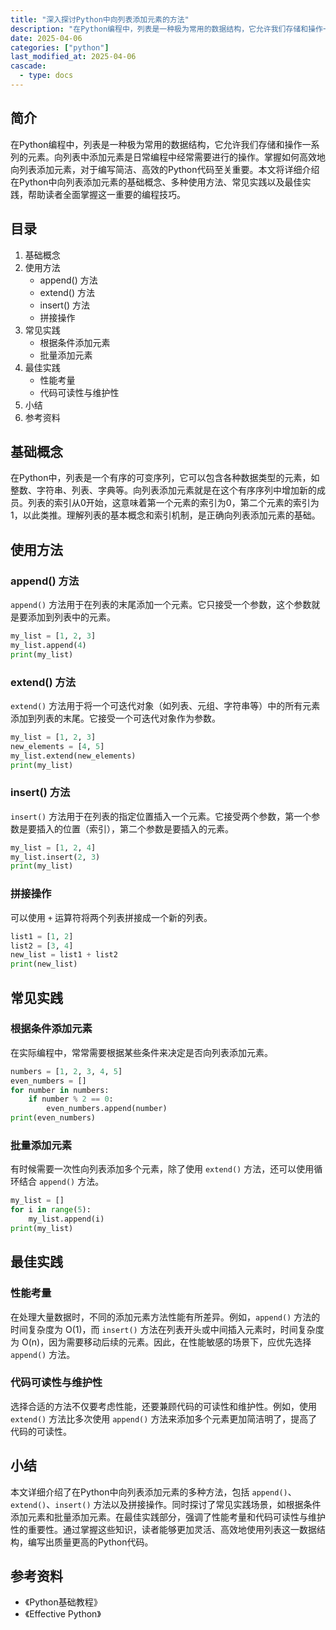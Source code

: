```yaml
---
title: "深入探讨Python中向列表添加元素的方法"
description: "在Python编程中，列表是一种极为常用的数据结构，它允许我们存储和操作一系列的元素。向列表中添加元素是日常编程中经常需要进行的操作。掌握如何高效地向列表添加元素，对于编写简洁、高效的Python代码至关重要。本文将详细介绍在Python中向列表添加元素的基础概念、多种使用方法、常见实践以及最佳实践，帮助读者全面掌握这一重要的编程技巧。"
date: 2025-04-06
categories: ["python"]
last_modified_at: 2025-04-06
cascade:
  - type: docs
---
```



## 简介
在Python编程中，列表是一种极为常用的数据结构，它允许我们存储和操作一系列的元素。向列表中添加元素是日常编程中经常需要进行的操作。掌握如何高效地向列表添加元素，对于编写简洁、高效的Python代码至关重要。本文将详细介绍在Python中向列表添加元素的基础概念、多种使用方法、常见实践以及最佳实践，帮助读者全面掌握这一重要的编程技巧。

<!-- more -->
## 目录
1. 基础概念
2. 使用方法
    - append() 方法
    - extend() 方法
    - insert() 方法
    - 拼接操作
3. 常见实践
    - 根据条件添加元素
    - 批量添加元素
4. 最佳实践
    - 性能考量
    - 代码可读性与维护性
5. 小结
6. 参考资料

## 基础概念
在Python中，列表是一个有序的可变序列，它可以包含各种数据类型的元素，如整数、字符串、列表、字典等。向列表添加元素就是在这个有序序列中增加新的成员。列表的索引从0开始，这意味着第一个元素的索引为0，第二个元素的索引为1，以此类推。理解列表的基本概念和索引机制，是正确向列表添加元素的基础。

## 使用方法
### append() 方法
`append()` 方法用于在列表的末尾添加一个元素。它只接受一个参数，这个参数就是要添加到列表中的元素。

```python
my_list = [1, 2, 3]
my_list.append(4)
print(my_list)  
```
### extend() 方法
`extend()` 方法用于将一个可迭代对象（如列表、元组、字符串等）中的所有元素添加到列表的末尾。它接受一个可迭代对象作为参数。

```python
my_list = [1, 2, 3]
new_elements = [4, 5]
my_list.extend(new_elements)
print(my_list)  
```
### insert() 方法
`insert()` 方法用于在列表的指定位置插入一个元素。它接受两个参数，第一个参数是要插入的位置（索引），第二个参数是要插入的元素。

```python
my_list = [1, 2, 4]
my_list.insert(2, 3)
print(my_list)  
```
### 拼接操作
可以使用 `+` 运算符将两个列表拼接成一个新的列表。

```python
list1 = [1, 2]
list2 = [3, 4]
new_list = list1 + list2
print(new_list)  
```

## 常见实践
### 根据条件添加元素
在实际编程中，常常需要根据某些条件来决定是否向列表添加元素。

```python
numbers = [1, 2, 3, 4, 5]
even_numbers = []
for number in numbers:
    if number % 2 == 0:
        even_numbers.append(number)
print(even_numbers)  
```
### 批量添加元素
有时候需要一次性向列表添加多个元素，除了使用 `extend()` 方法，还可以使用循环结合 `append()` 方法。

```python
my_list = []
for i in range(5):
    my_list.append(i)
print(my_list)  
```

## 最佳实践
### 性能考量
在处理大量数据时，不同的添加元素方法性能有所差异。例如，`append()` 方法的时间复杂度为 O(1)，而 `insert()` 方法在列表开头或中间插入元素时，时间复杂度为 O(n)，因为需要移动后续的元素。因此，在性能敏感的场景下，应优先选择 `append()` 方法。

### 代码可读性与维护性
选择合适的方法不仅要考虑性能，还要兼顾代码的可读性和维护性。例如，使用 `extend()` 方法比多次使用 `append()` 方法来添加多个元素更加简洁明了，提高了代码的可读性。

## 小结
本文详细介绍了在Python中向列表添加元素的多种方法，包括 `append()`、`extend()`、`insert()` 方法以及拼接操作。同时探讨了常见实践场景，如根据条件添加元素和批量添加元素。在最佳实践部分，强调了性能考量和代码可读性与维护性的重要性。通过掌握这些知识，读者能够更加灵活、高效地使用列表这一数据结构，编写出质量更高的Python代码。

## 参考资料
- 《Python基础教程》
- 《Effective Python》 